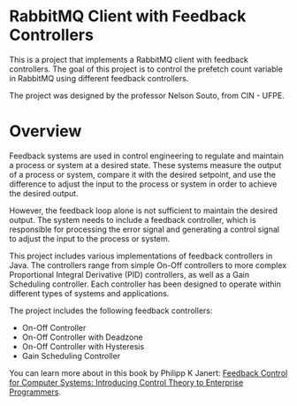 # RabbitMQ Client with Feedback Controllers
This is a project that implements a RabbitMQ client with feedback controllers. The goal of this project is to control the prefetch count variable in RabbitMQ using different feedback controllers.

The project was designed by the professor Nelson Souto, from CIN - UFPE. 

# Overview

Feedback systems are used in control engineering to regulate and maintain a process or system at a desired state. These systems measure the output of a process or system, compare it with the desired setpoint, and use the difference to adjust the input to the process or system in order to achieve the desired output.

However, the feedback loop alone is not sufficient to maintain the desired output. The system needs to include a feedback controller, which is responsible for processing the error signal and generating a control signal to adjust the input to the process or system.

This project includes various implementations of feedback controllers in Java. The controllers range from simple On-Off controllers to more complex Proportional Integral Derivative (PID) controllers, as well as a Gain Scheduling controller. Each controller has been designed to operate within different types of systems and applications.

The project includes the following feedback controllers:

- On-Off Controller
- On-Off Controller with Deadzone
- On-Off Controller with Hysteresis
- Gain Scheduling Controller

You can learn more about in this book by Philipp K Janert: [Feedback Control for Computer Systems: Introducing Control Theory to Enterprise Programmers](amazon.com.br/Feedback-Control-Computer-Systems-Phillipp/dp/1449361692).
